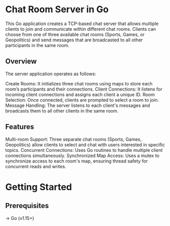 # Chat Room Server in Go
This Go application creates a TCP-based chat server that allows multiple clients to join and communicate within different chat rooms. Clients can choose from one of three available chat rooms (Sports, Games, or Geopolitics) and send messages that are broadcasted to all other participants in the same room.

## Overview
The server application operates as follows:

Create Rooms: It initializes three chat rooms using maps to store each room’s participants and their connections.
Client Connections: It listens for incoming client connections and assigns each client a unique ID.
Room Selection: Once connected, clients are prompted to select a room to join.
Message Handling: The server listens to each client's messages and broadcasts them to all other clients in the same room.


## Features
Multi-room Support: Three separate chat rooms (Sports, Games, Geopolitics) allow clients to select and chat with users interested in specific topics.
Concurrent Connections: Uses Go routines to handle multiple client connections simultaneously.
Synchronized Map Access: Uses a mutex to synchronize access to each room's map, ensuring thread safety for concurrent reads and writes.

# Getting Started
## Prerequisites
-> Go (v1.15+)
